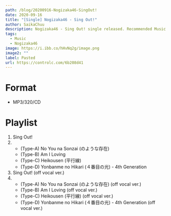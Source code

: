 ```yaml
---
path: /blog/20200916-Nogizaka46-SingOut!
date: 2020-09-16
title: "[Single] Nogizaka46 - Sing Out!"
author: SaikaChuu
description: Nogizaka46 - Sing Out! single released. Recommended Music!
tags:
  - Music
  - Nogizaka46
image: https://i.ibb.co/hHvNq2g/image.png
image2: ""
label: Pasted
url: https://controlc.com/6b208d41
---
```


# Format

- MP3/320/CD

# Playlist

1. Sing Out!
2. - (Type-A) No You na Sonzai (のような存在)
   - (Type-B) Am I Loving
   - (Type-C) Heikousen (平行線)
   - (Type-D) Yonbanme no Hikari (４番目の光) - 4th Generation
3. Sing Out! (off vocal ver.)
4. - (Type-A) No You na Sonzai (のような存在) (off vocal ver.)
   - (Type-B) Am I Loving (off vocal ver.)
   - (Type-C) Heikousen (平行線) (off vocal ver.)
   - (Type-D) Yonbanme no Hikari (４番目の光) - 4th Generation (off vocal ver.)
